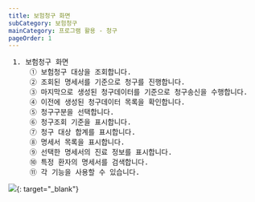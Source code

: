 ```yaml
---
title: 보험청구 화면
subCategory: 보험청구
mainCategory: 프로그램 활용 - 청구
pageOrder: 1
---
```


<pre>
 <t2><bold>1. 보험청구 화면</bold></t2>
     ① 보험청구 대상을 조회합니다.
     ② 조회된 명세서를 기준으로 청구를 진행합니다.
     ③ 마지막으로 생성된 청구데이터를 기준으로 청구송신을 수행합니다.
     ④ 이전에 생성된 청구데이터 목록을 확인합니다.
     ⑤ 청구구분을 선택합니다.
     ⑥ 청구조회 기준을 표시합니다.
     ⑦ 청구 대상 합계를 표시합니다.
     ⑧ 명세서 목록을 표시합니다.
     ⑨ 선택한 명세서의 진료 정보를 표시합니다.
     ⑩ 특정 환자의 명세서를 검색합니다.     
     ⑪ 각 기능을 사용할 수 있습니다.
</pre>

[![](/images/{{page.url}}_1.png)](/images/{{page.url}}_1.png){: target="_blank"}
